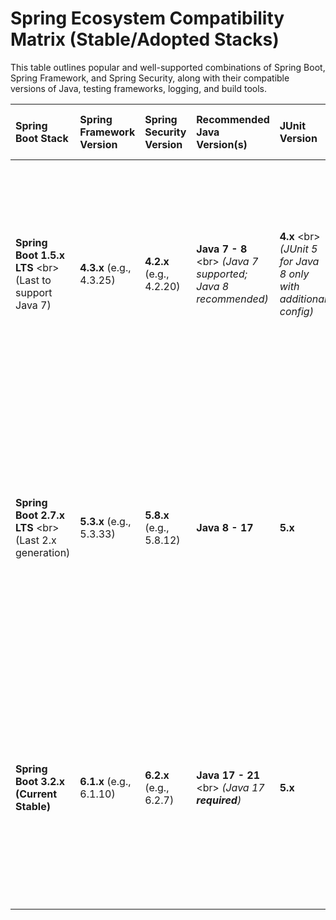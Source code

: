 
# **Spring Ecosystem Compatibility Matrix (Stable/Adopted Stacks)**

This table outlines popular and well-supported combinations of Spring Boot, Spring Framework, and Spring Security, along with their compatible versions of Java, testing frameworks, logging, and build tools.

| Spring Boot Stack | Spring Framework Version | Spring Security Version | Recommended Java Version(s) | JUnit Version | Log4j Version (for Log4j2) | Recommended Build Tools (Min Version) | Notes on Adoption & Use Cases |
| :---------------- | :----------------------- | :---------------------- | :-------------------------- | :------------ | :------------------------- | :------------------------------------ | :--------------------------- |
| **Spring Boot 1.5.x LTS** \<br\> (Last to support Java 7) | **4.3.x** (e.g., 4.3.25) | **4.2.x** (e.g., 4.2.20) | **Java 7 - 8** \<br\> *(Java 7 supported; Java 8 recommended)* | **4.x** \<br\> *(JUnit 5 for Java 8 only with additional config)* | **1.2.x** (Classic) \<br\> **2.0 to 2.3** (initial Log4j2 versions compatible with JDK 7) | **Maven 3.2+** \<br\> **Gradle 2.9 - 3.x** | **Historically significant, but EOL since Aug 2019.** Not recommended for new development or production due to lack of security updates and modern features. Relevant for maintaining legacy systems. |
| **Spring Boot 2.7.x LTS** \<br\> (Last 2.x generation) | **5.3.x** (e.g., 5.3.33) | **5.8.x** (e.g., 5.8.12) | **Java 8 - 17** | **5.x** | **2.17.x to 2.23.x+** | **Maven 3.6.3+** \<br\> **Gradle 7.x** (e.g., 7.6.x) | **Widely adopted for existing applications.** Ideal for projects that need to upgrade from older Spring Boot 2.x versions or Java 8/11, but are not yet ready for Java 17+. **Reached EOL for community support in Nov 2023**; commercial support available. |
| **Spring Boot 3.2.x (Current Stable)** | **6.1.x** (e.g., 6.1.10) | **6.2.x** (e.g., 6.2.7) | **Java 17 - 21** \<br\> *(Java 17 **required**)* | **5.x** | **2.17.x to 2.23.x+** | **Maven 3.8.x+** \<br\> **Gradle 8.x+** (e.g., 8.8+) | **Current standard for new Spring applications.** Leverages Jakarta EE 10 baseline, new features in Java 17+, and optimized for GraalVM Native Images. Actively maintained and recommended for modern development. |
